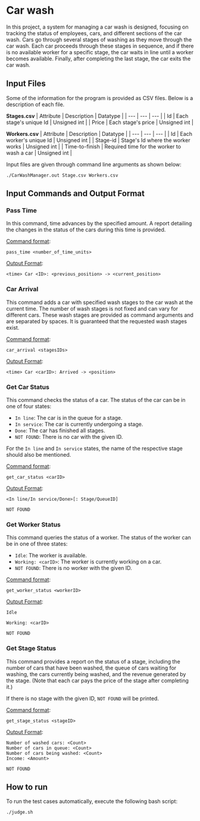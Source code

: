 # Car wash
In this project, a system for managing a car wash is designed, focusing on tracking the status of employees, cars, and different sections of the car wash. Cars go through several stages of washing as they move through the car wash. Each car proceeds through these stages in sequence, and if there is no available worker for a specific stage, the car waits in line until a worker becomes available. Finally, after completing the last stage, the car exits the car wash.
## Input Files
Some of the information for the program is provided as CSV files. Below is a description of each file.

**Stages.csv**
| Attribute | Description | Datatype |
| --- | --- | --- |
| Id | Each stage's unique Id | Unsigned int |
| Price | Each stage's price | Unsigned int |

**Workers.csv**
| Attribute | Description | Datatype |
| --- | --- | --- |
| Id | Each worker's unique Id | Unsigned int |
| Stage-id | Stage's Id where the worker works | Unsigned int |
| Time-to-finish | Required time for the worker to wash a car | Unsigned int |

Input files are given through command line arguments as shown below:
```console
./CarWashManager.out Stage.csv Workers.csv
```
## Input Commands and Output Format
### Pass Time

In this command, time advances by the specified amount. A report detailing the changes in the status of the cars during this time is provided.

<ins>Command format</ins>:
```console
pass_time <number_of_time_units>
```
<ins>Output Format</ins>:
```console
<time> Car <ID>: <previous_position> -> <current_position>
```

### Car Arrival

This command adds a car with specified wash stages to the car wash at the current time. The number of wash stages is not fixed and can vary for different cars. These wash stages are provided as command arguments and are separated by spaces. It is guaranteed that the requested wash stages exist.

<ins>Command format</ins>:
```console
car_arrival <stagesIDs>
```
<ins>Output Format</ins>:
```console
<time> Car <carID>: Arrived -> <position>
```

### Get Car Status

This command checks the status of a car. The status of the car can be in one of four states:

- `In line`: The car is in the queue for a stage.
- `In service`: The car is currently undergoing a stage.
- `Done`: The car has finished all stages.
- `NOT FOUND`: There is no car with the given ID.

For the `In line` and `In service` states, the name of the respective stage should also be mentioned.

<ins>Command format</ins>:
```console
get_car_status <carID>
```
<ins>Output Format</ins>:
```console
<In line/In service/Done>[: Stage/QueueID]
```
```console
NOT FOUND
```
### Get Worker Status

This command queries the status of a worker. The status of the worker can be in one of three states:
- `Idle`: The worker is available.
- `Working: <carID>`: The worker is currently working on a car.
- `NOT FOUND`: There is no worker with the given ID.

<ins>Command format</ins>:
```console
get_worker_status <workerID>
```
<ins>Output Format</ins>:
```console
Idle
```
```console
Working: <carID>
```
```console
NOT FOUND
```

### Get Stage Status

This command provides a report on the status of a stage, including the number of cars that have been washed, the queue of cars waiting for washing, the cars currently being washed, and the revenue generated by the stage. (Note that each car pays the price of the stage after completing it.)

If there is no stage with the given ID, `NOT FOUND` will be printed.

<ins>Command format</ins>:
```console
get_stage_status <stageID>
```
<ins>Output Format</ins>:
```console
Number of washed cars: <Count>
Number of cars in queue: <Count>
Number of cars being washed: <Count>
Income: <Amount>
```
```console
NOT FOUND
```

## How to run
To run the test cases automatically, execute the following bash script:
```console
./judge.sh
```
